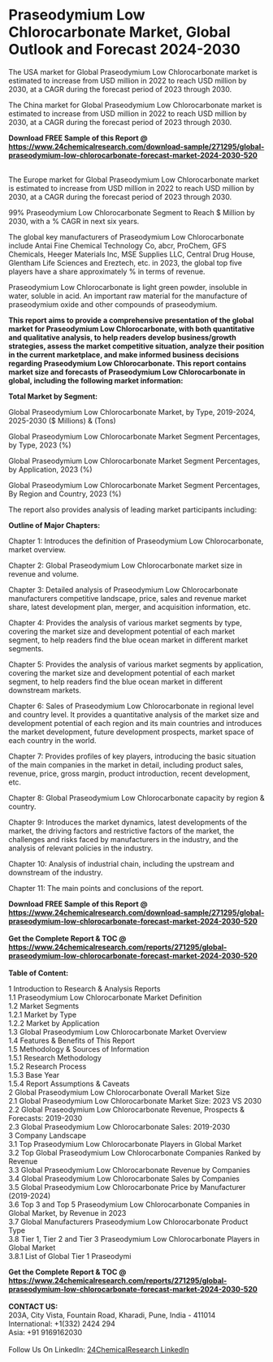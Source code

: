 <h1>Praseodymium Low Chlorocarbonate Market, Global Outlook and Forecast 2024-2030</h1><p>The USA market for Global Praseodymium Low Chlorocarbonate market is estimated to increase from USD million in 2022 to reach USD million by 2030, at a CAGR during the forecast period of 2023 through 2030.</p><p>
</p><p>The China market for Global Praseodymium Low Chlorocarbonate market is estimated to increase from USD million in 2022 to reach USD million by 2030, at a CAGR during the forecast period of 2023 through 2030.</p><div><b>Download FREE Sample of this Report @ 
            <a href="https://www.24chemicalresearch.com/download-sample/271295/global-praseodymium-low-chlorocarbonate-forecast-market-2024-2030-520">
            https://www.24chemicalresearch.com/download-sample/271295/global-praseodymium-low-chlorocarbonate-forecast-market-2024-2030-520</a></b></div><br><p>
</p><p>The Europe market for Global Praseodymium Low Chlorocarbonate market is estimated to increase from USD million in 2022 to reach USD million by 2030, at a CAGR during the forecast period of 2023 through 2030.</p><p>
99% Praseodymium Low Chlorocarbonate Segment to Reach $ Million by 2030, with a % CAGR in next six years.</p><p>
The global key manufacturers of Praseodymium Low Chlorocarbonate include Antai Fine Chemical Technology Co, abcr, ProChem, GFS Chemicals, Heeger Materials Inc, MSE Supplies LLC, Central Drug House, Glentham Life Sciences and Ereztech, etc. in 2023, the global top five players have a share approximately % in terms of revenue.</p><p>
Praseodymium Low Chlorocarbonate is light green powder, insoluble in water, soluble in acid. An important raw material for the manufacture of praseodymium oxide and other compounds of praseodymium.</p><p>
<strong>This report aims to provide a comprehensive presentation of the global market for Praseodymium Low Chlorocarbonate, with both quantitative and qualitative analysis, to help readers develop business/growth strategies, assess the market competitive situation, analyze their position in the current marketplace, and make informed business decisions regarding Praseodymium Low Chlorocarbonate. This report contains market size and forecasts of Praseodymium Low Chlorocarbonate in global, including the following market information:</strong></p><p>
</p><p>
<strong>Total Market by Segment:</strong></p><p>
Global Praseodymium Low Chlorocarbonate Market, by Type, 2019-2024, 2025-2030 ($ Millions) &amp; (Tons)</p><p>
Global Praseodymium Low Chlorocarbonate Market Segment Percentages, by Type, 2023 (%)</p><p>
</p><p>
Global Praseodymium Low Chlorocarbonate Market Segment Percentages, by Application, 2023 (%)</p><p>
</p><p>
Global Praseodymium Low Chlorocarbonate Market Segment Percentages, By Region and Country, 2023 (%)</p><p>
</p><p>
The report also provides analysis of leading market participants including:</p><p>
</p><p>
</p><p>
</p><p><strong>Outline of Major Chapters:</strong></p><p>
</p><p>Chapter 1: Introduces the definition of Praseodymium Low Chlorocarbonate, market overview.</p><p>
Chapter 2: Global Praseodymium Low Chlorocarbonate market size in revenue and volume.</p><p>
Chapter 3: Detailed analysis of Praseodymium Low Chlorocarbonate manufacturers competitive landscape, price, sales and revenue market share, latest development plan, merger, and acquisition information, etc.</p><p>
Chapter 4: Provides the analysis of various market segments by type, covering the market size and development potential of each market segment, to help readers find the blue ocean market in different market segments.</p><p>
Chapter 5: Provides the analysis of various market segments by application, covering the market size and development potential of each market segment, to help readers find the blue ocean market in different downstream markets.</p><p>
Chapter 6: Sales of Praseodymium Low Chlorocarbonate in regional level and country level. It provides a quantitative analysis of the market size and development potential of each region and its main countries and introduces the market development, future development prospects, market space of each country in the world.</p><p>
Chapter 7: Provides profiles of key players, introducing the basic situation of the main companies in the market in detail, including product sales, revenue, price, gross margin, product introduction, recent development, etc.</p><p>
Chapter 8: Global Praseodymium Low Chlorocarbonate capacity by region &amp; country.</p><p>
Chapter 9: Introduces the market dynamics, latest developments of the market, the driving factors and restrictive factors of the market, the challenges and risks faced by manufacturers in the industry, and the analysis of relevant policies in the industry.</p><p>
Chapter 10: Analysis of industrial chain, including the upstream and downstream of the industry.</p><p>
Chapter 11: The main points and conclusions of the report.</p><div><b>Download FREE Sample of this Report @ 
            <a href="https://www.24chemicalresearch.com/download-sample/271295/global-praseodymium-low-chlorocarbonate-forecast-market-2024-2030-520">
            https://www.24chemicalresearch.com/download-sample/271295/global-praseodymium-low-chlorocarbonate-forecast-market-2024-2030-520</a></b></div><br><div><b>Get the Complete Report & TOC @ 
            <a href="https://www.24chemicalresearch.com/reports/271295/global-praseodymium-low-chlorocarbonate-forecast-market-2024-2030-520">
            https://www.24chemicalresearch.com/reports/271295/global-praseodymium-low-chlorocarbonate-forecast-market-2024-2030-520</a></b></div><br>
            <b>Table of Content:</b><p>1 Introduction to Research & Analysis Reports<br />
    1.1 Praseodymium Low Chlorocarbonate Market Definition<br />
    1.2 Market Segments<br />
        1.2.1 Market by Type<br />
        1.2.2 Market by Application<br />
    1.3 Global Praseodymium Low Chlorocarbonate Market Overview<br />
    1.4 Features & Benefits of This Report<br />
    1.5 Methodology & Sources of Information<br />
        1.5.1 Research Methodology<br />
        1.5.2 Research Process<br />
        1.5.3 Base Year<br />
        1.5.4 Report Assumptions & Caveats<br />
2 Global Praseodymium Low Chlorocarbonate Overall Market Size<br />
    2.1 Global Praseodymium Low Chlorocarbonate Market Size: 2023 VS 2030<br />
    2.2 Global Praseodymium Low Chlorocarbonate Revenue, Prospects & Forecasts: 2019-2030<br />
    2.3 Global Praseodymium Low Chlorocarbonate Sales: 2019-2030<br />
3 Company Landscape<br />
    3.1 Top Praseodymium Low Chlorocarbonate Players in Global Market<br />
    3.2 Top Global Praseodymium Low Chlorocarbonate Companies Ranked by Revenue<br />
    3.3 Global Praseodymium Low Chlorocarbonate Revenue by Companies<br />
    3.4 Global Praseodymium Low Chlorocarbonate Sales by Companies<br />
    3.5 Global Praseodymium Low Chlorocarbonate Price by Manufacturer (2019-2024)<br />
    3.6 Top 3 and Top 5 Praseodymium Low Chlorocarbonate Companies in Global Market, by Revenue in 2023<br />
    3.7 Global Manufacturers Praseodymium Low Chlorocarbonate Product Type<br />
    3.8 Tier 1, Tier 2 and Tier 3 Praseodymium Low Chlorocarbonate Players in Global Market<br />
        3.8.1 List of Global Tier 1 Praseodymi</p><div><b>Get the Complete Report & TOC @ 
            <a href="https://www.24chemicalresearch.com/reports/271295/global-praseodymium-low-chlorocarbonate-forecast-market-2024-2030-520">
            https://www.24chemicalresearch.com/reports/271295/global-praseodymium-low-chlorocarbonate-forecast-market-2024-2030-520</a></b></div><br><b>CONTACT US:</b><br>
            203A, City Vista, Fountain Road, Kharadi, Pune, India - 411014<br>
            International: +1(332) 2424 294<br>
            Asia: +91 9169162030 <br><br>
            Follow Us On LinkedIn: <a href="https://www.linkedin.com/company/24chemicalresearch/">24ChemicalResearch LinkedIn</a>